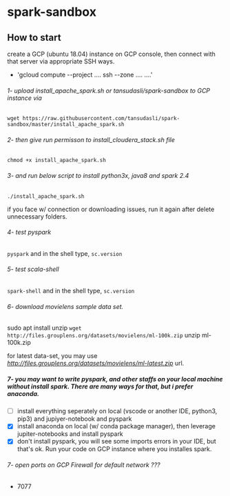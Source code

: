 # spark-sandbox

## How to start
create a GCP (ubuntu 18.04) instance on GCP console, then connect with that server via appropriate SSH ways.
* 'gcloud compute --project .... ssh --zone .... ....'

###### 1- upload *install_apache_spark.sh* or *tansudasli/spark-sandbox* to GCP instance via
`wget https://raw.githubusercontent.com/tansudasli/spark-sandbox/master/install_apache_spark.sh`

###### 2- then give run permisson to install_cloudera_stack.sh file
`chmod +x install_apache_spark.sh` 

###### 3- and run below script to install python3x, java8 and spark 2.4
`./install_apache_spark.sh` 

if you face w/ connection or downloading issues, run it again after delete unnecessary folders.

###### 4- test pyspark
`pyspark`
and in the shell type, `sc.version`

###### 5- test scala-shell
`spark-shell`
and in the shell type, `sc.version`

###### 6- download movielens sample data set.
sudo apt install unzip
`wget http://files.grouplens.org/datasets/movielens/ml-100k.zip`
unzip ml-100k.zip

for latest data-set, you may use *http://files.grouplens.org/datasets/movielens/ml-latest.zip* url. 

##### 7- you may want to write pyspark, and other staffs on your local machine without install spark. There are many ways for that, but i prefer anaconda. 
- [ ] install everything seperately on local (vscode or another IDE, python3, pip3) and jupiyer-notebook and pyspark
- [x] install anaconda on local (w/ conda package manager), then leverage jupiter-notebooks and install pyspark
- [x] don't install pyspark, you will see some imports errors in your IDE, but that's ok. Run your code on GCP instance where you installes spark.

###### 7- open ports on GCP Firewall for *default network* ???
* 7077


